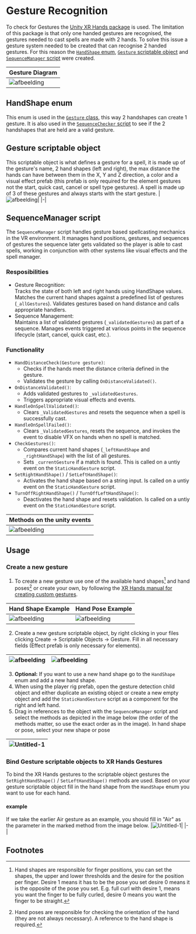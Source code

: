 # Gesture Recognition
To check for Gestures the [Unity XR Hands package](https://docs.unity3d.com/Packages/com.unity.xr.hands@1.5/manual/index.html) is used. The limitation of this package is that only one handed gestures are recognised, the gestures needed to cast spells are made with 2 hands. To solve this issue a gesture system needed to be created that can recognise 2 handed gestures. For this reason the [`HandShape` enum](../../Assets/Scripts/Gestures/HandShape.cs), [`Gesture` scriptable object](../../Assets/Scripts/Gestures/Gesture.cs) and [`SequenceManager` script](../../Assets/Scripts/Gestures/SequenceManager.cs) were created.

|Gesture Diagram|
|-|
|![afbeelding](https://github.com/user-attachments/assets/628328c9-9c2f-410c-84f1-5f30905ee7cf)|

## HandShape enum
This enum is used in the [`Gesture` class](../../Assets/Scripts/Gestures/Gesture.cs), this way 2 handshapes can create 1 gesture. It is also used in the [`SequenceChecker` script](../../Assets/Scripts/Gestures/SequenceChecker.cs) to see if the 2 handshapes that are held are a valid gesture.

## Gesture scriptable object
This scriptable object is what defines a gesture for a spell, it is made up of the gesture's name, 2 hand shapes (left and right), the max distance the hands can have between them in the X, Y and Z direction, a color and a visual effect prefab (this prefab is only required for the element gestures not the start, quick cast, cancel or spell type gestures). A spell is made up of 3 of these gestures and always starts with the start gesture.
|![afbeelding](https://github.com/user-attachments/assets/d57f3129-a922-4ce2-afdf-dde10b185109)|
|-|

## SequenceManager script
The `SequenceManager` script handles gesture based spellcasting mechanics in the VR environment. It manages hand positions, gestures, and sequences of gestures the sequence later gets validated so the player is able to cast spells, working in conjunction with other systems like visual effects and the spell manager.

### Resposibilities
- Gesture Recognition:  
    Tracks the state of both left and right hands using HandShape values.
    Matches the current hand shapes against a predefined list of gestures (`_allGestures`).
    Validates gestures based on hand distance and calls appropriate handlers.
- Sequence Management:  
    Maintains a list of validated gestures (`_validatedGestures`) as part of a sequence.
    Manages events triggered at various points in the sequence lifecycle (start, cancel, quick cast, etc.).

### Functionality
- `HandDistanceCheck(Gesture gesture)`:  
    - Checks if the hands meet the distance criteria defined in the gesture.
    - Validates the gesture by calling `OnDistanceValidated()`.
- `OnDistanceValidated()`:  
    - Adds validated gestures to `_validatedGestures`.
    - Triggers appropriate visual effects and events.
- `HandleOnSpellValidated()`:  
    - Clears `_ValidatedGestures` and resets the sequence when a spell is successfully cast.
- `HandleOnSpellFailed()`:  
    - Clears `_ValidatedGestures`, resets the sequence, and invokes the event to disable VFX on hands when no spell is matched.
- `CheckGestures()`:  
    - Compares current hand shapes (`_leftHandShape` and `_rightHandShape`) with the list of all gestures.
    - Sets `_currentGesture` if a match is found. This is called on a untiy event on the `StaticHandGesture` script.
- `SetRightHandShape()` / `SetLeftHandShape()`:  
    - Activates the hand shape based on a string input. Is called on a untiy event on the `StaticHandGesture` script.
- `TurnOffRightHandShape()` / `TurnOffLeftHandShape()`:  
    - Deactivates the hand shape and resets validation. Is called on a untiy event on the `StaticHandGesture` script.

|Methods on the unity events|
|-|
|![afbeelding](https://github.com/user-attachments/assets/b71eb247-a0bb-4f31-be88-e1ceff38d0f7)|

## Usage
### Create a new gesture
1. To create a new gesture use one of the available hand shapes[^1] and hand poses[^2] or create your own, by following the [XR Hands manual for creating custom gestures](https://docs.unity3d.com/Packages/com.unity.xr.hands@1.5/manual/gestures/define-a-gesture.html). 

|Hand Shape Example|Hand Pose Example|
|-|-|
|![afbeelding](https://github.com/user-attachments/assets/feaba39e-8280-44e9-8c7f-6be0f99a5b30)|![afbeelding](https://github.com/user-attachments/assets/01ea8afc-9185-4a34-820a-51d6373663e0)|

2. Create a new gesture scriptable object, by right clicking in your files clicking Create -> Scriptable Objects -> Gesture. Fill in all necessary fields (Effect prefab is only necessary for elements).

|![afbeelding](https://github.com/user-attachments/assets/cb38cde8-2bc7-4f68-a99c-45a7d9437085)|![afbeelding](https://github.com/user-attachments/assets/d57f3129-a922-4ce2-afdf-dde10b185109)|
|-|-|

3. **Optional:** If you want to use a new hand shape go to the `HandShape` enum and add a new hand shape. 
4. When using the player rig prefab, open the gesture detection child object and either duplicate an existing object or create a new empty object and add the `StaticHandGesture` script as a component for the right and left hand.
5. Drag in references to the object with the `SequenceManager` script and select the methods as depicted in the image below (the order of the methods matter, so use the exact order as in the image). In hand shape or pose, select your new shape or pose

|![Untitled-1](https://github.com/user-attachments/assets/6b57c163-3e2e-4654-8efd-b4e236d72a78)|
|-|

### Bind Gesture scriptable objects to XR Hands Gestures
To bind the XR Hands gestures to the scriptable object gestures the `SetRightHandShape()` / `SetLeftHandShape()` methods are used. Based on your gesture scriptable object fill in the hand shape from the `HandShape` enum you want to use for each hand. 
#### example
If we take the earlier Air gesture as an example, you should fill in "Air" as the parameter in the marked method from the image below. 
|![Untitled-1](https://github.com/user-attachments/assets/70a85cae-a80c-4281-a5b1-8327af35eb95)|
|-|

## Footnotes
[^1]: Hand shapes are responsible for finger positions, you can set the shapes, the upper and lower thresholds and the desire for the position per finger. Desire 1 means it has to be the pose you set desire 0 means it is the opposite of the pose you set. E.g. full curl with desire 1, means you want the finger to be fully curled, desire 0 means you want the finger to be straight.
[^2]: Hand poses are responsible for checking the orientation of the hand (they are not always necessary). A reference to the hand shape is required.











